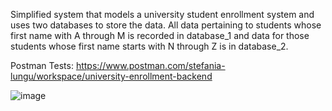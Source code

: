 Simplified system that models a university student enrollment system and uses two databases to store the data. 
All data pertaining to students whose first name with A through M is recorded in database_1 and data for those students whose first name starts with N through Z is in database_2.

Postman Tests: https://www.postman.com/stefania-lungu/workspace/university-enrollment-backend

![image](https://github.com/lungu-stefania-paraschiva/University-enrollment-system/assets/102326882/87688e8e-2fdd-46f7-b1f4-838596489aee)
